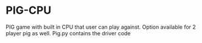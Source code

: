 # PIG-CPU
PIG game with built in CPU that user can play against. Option available for 2 player pig as well.
Pig.py contains the driver code
